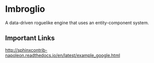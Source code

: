 # Imbroglio
A data-driven roguelike engine that uses an entity-component system.


## Important Links
http://sphinxcontrib-napoleon.readthedocs.io/en/latest/example_google.html
